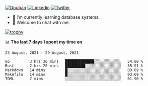 
<p align="left">
<a href="https://www.douban.com/people/ixxchan"><img src="https://img.shields.io/badge/@ixxchan-007722?style=flat&logo=Douban&logoColor=white" alt="Douban" /></a> 
<a href="https://www.linkedin.com/in/xxchan/?locale=en_US"><img src="https://img.shields.io/badge/@xxchan-0073b1?style=flat&logo=LinkedIn&logoColor=white" alt="Linkedin" /></a> 
<a href="https://twitter.com/yayale_umi"><img src="https://img.shields.io/badge/@yayale__umi-1DA1F2?style=flat&logo=Twitter&logoColor=white" alt="Twitter"/></a>
</p>

- 🌱 I’m currently learning database systems.
- 💬 Welcome to chat with me.


[![trophy](https://github-profile-trophy.vercel.app/?username=xxchan&theme=flat&column=7)](https://github.com/xxchan)


📊 **The last 7 days I spent my time on** 

<!--START_SECTION:waka-->
```text
23 August, 2021 - 29 August, 2021

Go         3 hrs 30 mins   █████████████░░░░░░░░░░░░   54.00 % 
Rust       2 hrs 20 mins   █████████░░░░░░░░░░░░░░░░   35.91 % 
Markdown   14 mins         █░░░░░░░░░░░░░░░░░░░░░░░░   03.69 % 
Makefile   14 mins         █░░░░░░░░░░░░░░░░░░░░░░░░   03.69 % 
TOML       7 mins          ░░░░░░░░░░░░░░░░░░░░░░░░░   01.90 %
```
<!--END_SECTION:waka-->

<!--
**xxchan/xxchan** is a ✨ _special_ ✨ repository because its `README.md` (this file) appears on your GitHub profile.

Here are some ideas to get you started:

- 🔭 I’m currently working on ...
- 🌱 I’m currently learning ...
- 👯 I’m looking to collaborate on ...
- 🤔 I’m looking for help with ...
- 💬 Ask me about ...
- 📫 How to reach me: ...
- 😄 Pronouns: ...
- ⚡ Fun fact: ...
-->
